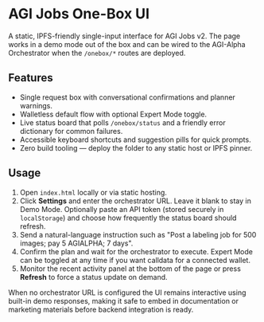 # AGI Jobs One-Box UI

A static, IPFS-friendly single-input interface for AGI Jobs v2. The page works in a demo mode out of the box and can be wired to the AGI-Alpha Orchestrator when the `/onebox/*` routes are deployed.

## Features

- Single request box with conversational confirmations and planner warnings.
- Walletless default flow with optional Expert Mode toggle.
- Live status board that polls `/onebox/status` and a friendly error dictionary for common failures.
- Accessible keyboard shortcuts and suggestion pills for quick prompts.
- Zero build tooling — deploy the folder to any static host or IPFS pinner.

## Usage

1. Open `index.html` locally or via static hosting.
2. Click **Settings** and enter the orchestrator URL. Leave it blank to stay in Demo Mode. Optionally paste an API token (stored securely in `localStorage`) and choose how frequently the status board should refresh.
3. Send a natural-language instruction such as "Post a labeling job for 500 images; pay 5 AGIALPHA; 7 days".
4. Confirm the plan and wait for the orchestrator to execute. Expert Mode can be toggled at any time if you want calldata for a connected wallet.
5. Monitor the recent activity panel at the bottom of the page or press **Refresh** to force a status update on demand.

When no orchestrator URL is configured the UI remains interactive using built-in demo responses, making it safe to embed in documentation or marketing materials before backend integration is ready.
